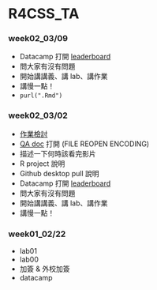 # R4CSS_TA

### week02_03/09

- Datacamp 打開 [leaderboard](https://www.datacamp.com/enterprise/r1092-journalism-processing-and-visualization/leaderboard)
- 問大家有沒有問題
- 開始講講義、講 lab、講作業        
- 講慢一點！
- `purl(".Rmd")`

### week02_03/02

- [作業檢討](https://p4css.github.io/R4CSS_TA/Lab01_Homework_RMarkdown_ref.html)
- [QA doc](https://docs.google.com/document/d/1mtm9s8yXL-teopIlTb4cvu3z-zwfSndJ9hHv3n1rNf0/edit) 打開 (FILE REOPEN ENCODING)
- 描述一下何時該看完影片
- R project 說明
- Github desktop pull 說明
- Datacamp 打開 [leaderboard](https://www.datacamp.com/enterprise/r1092-journalism-processing-and-visualization/leaderboard)
- 問大家有沒有問題
- 開始講講義、講 lab、講作業        
- 講慢一點！

### week01_02/22

- lab01
- lab00
- 加簽 & 外校加簽
- datacamp
